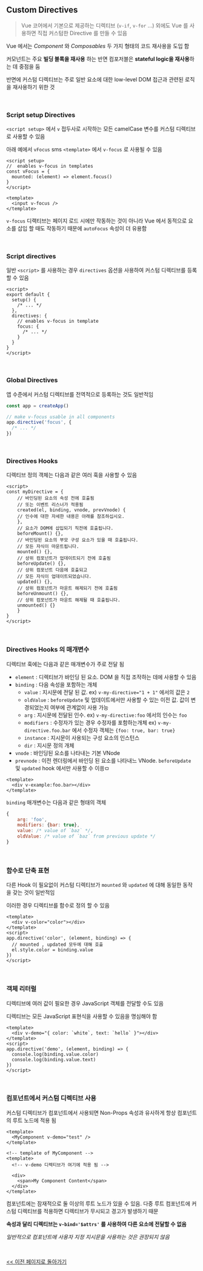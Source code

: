 ## Custom Directives

> Vue 코어에서 기본으로 제공하는 디렉티브 (`v-if`, `v-for` ...) 외에도 Vue 를 사용하면 직접 커스텀한 Directive 를 만들 수 있음

Vue 에서는 _Component_ 와 _Composables_ 두 가지 형태의 코드 재사용을 도입 함

커모넌트는 주요 **빌딩 블록을 재사용** 하는 반면 컴포저블은 **stateful logic을 재사용**하는 데 중점을 둠

반면에 커스텀 디렉티브는 주로 일반 요소에 대한 low-level DOM 접근과 관련된 로직을 재사용하기 위한 것

<br/>

### Script setup Directives

`<script setup>` 에서 `v` 접두사로 시작하는 모든 camelCase 변수를 커스텀 디렉티브로 사용할 수 있음

아래 예에서 `vFocus` sms `<template>` 에서 `v-focus` 로 사용될 수 있음

```vue
<script setup>
//  enables v-focus in templates
const vFocus = {
  mounted: (element) => element.focus()
}
</script>

<template>
  <input v-focus />
</template>
```

`v-focus` 디랙티브는 페이지 로드 시에만 작동하는 것이 아니라 Vue 에서 동적으로 요소를 삽입 할 때도 작동하기 때문에 `autoFocus` 속성이 더 유용함

<br/>

### Script directives

일반 `<script>` 를 사용하는 경우 `directives` 옵션을 사용하여 커스텀 디렉티브를 등록할 수 있음

```vue
<script>
export default {
  setup() {
    /* ... */
  },
  directives: {
    // enables v-focus in template
    focus: {
      /* ... */
    }
  }
}
</script>
```

<br/>

### Global Directives

앱 수준에서 커스텀 디렉티브를 전역적으로 등록하는 것도 일반적임

```javascript
const app = createApp()

// make v-focus usable in all components
app.directive('focus', {
  /* ... */
})
```

<br/>

### Directives Hooks

디렉티브 정의 객체는 다음과 같은 여러 훅을 사용할 수 있음

```vue
<script>
const myDirective = {
	// 바인딩된 요소의 속성 전에 호출됨
	// 또는 이벤트 리스너가 적용됨
	created(el, binding, vnode, prevVnode) {
	// 인수에 대한 자세한 내용은 아래를 참조하십시오.
	},
	// 요소가 DOM에 삽입되기 직전에 호출됩니다.
	beforeMount() {},
	// 바인딩된 요소의 부모 구성 요소가 있을 때 호출됩니다.
	// 모든 자식이 마운트됩니다.
	mounted() {},
	// 상위 컴포넌트가 업데이트되기 전에 호출됨
	beforeUpdate() {},
	// 상위 컴포넌트 다음에 호출되고
	// 모든 자식이 업데이트되었습니다.
	updated() {},
	// 상위 컴포넌트가 마운트 해제되기 전에 호출됨
	beforeUnmount() {},
	// 상위 컴포넌트가 마운트 해제될 때 호출됩니다.
	unmounted() {}
	}
}
</script>
```

<br/>

### Directives Hooks 의 매개변수

디렉티브 훅에는 다음과 같은 매개변수가 주로 전달 됨

- `element` : 디렉티브가 바인딩 된 요소. DOM 을 직접 조작하는 데에 사용할 수 있음
- `binding` : 다음 속성을 포함하는 개체
  - `value` : 지시문에 전달 된 값. ex) `v-my-directive="1 + 1"` 에서의 값은 `2`
  - `oldValue` : `beforeUpdate` 및 업데이트에서만 사용할 수 있는 이전 값. 값이 변경되었는지 여부에 관계없이 사용 가능
  - `arg` : 지시문에 전달된 인수. ex) `v-my-directive:foo` 에서의 인수는 `foo`
  - `modifiers` : 수정자가 있는 경우 수정자를 포함하는개체 ex) `v-my-directive.foo.bar` 에서 수정자 객체는 `{foo: true, bar: true}`
  - `instance` : 지시문이 사용되는 구성 요소의 인스턴스
  - `dir` : 지시문 정의 개체
- `vnode` : 바인딩된 요소를 나타내는 기본 VNode
- `prevnode` : 이전 렌더링에서 바인딩 된 요소를 나타내느 VNode. `beforeUpdate` 및 `updated` hook 에서만 사용할 수 이씅ㅁ

```vue
<template>
  <div v-example:foo.bar></div>
</template>
```

`binding` 매개변수는 다음과 같은 형태의 객체

```javascript
{
    arg: 'foo',
    modifiers: {bar: true},
    value: /* value of `baz` */,
    oldValue: /* value of `baz` from previous update */
}
```

<br/>

### 함수로 단축 표현

다른 Hook 이 필요없이 커스텀 디렉티브가 `mounted` 와 `updated` 에 대해 동일한 동작을 갖는 것이 일반적임

이러한 경우 디렉티브를 함수로 정의 할 수 있음

```vue
<template>
  <div v-color="color"></div>
</template>
<script>
app.directive('color', (element, binding) => {
  // mounted , updated 모두에 대해 호출
  el.style.color = binding.value
})
</script>
```

<br/>

### 객체 리터럴

디렉티브에 여러 값이 필요한 경우 JavaScript 객체를 전달할 수도 있음

디렉티브는 모든 JavaScript 표현식을 사용할 수 있음을 명심해야 함

```vue
<template>
  <div v-demo="{ color: `white`, text: `hello` }"></div>
</template>
<script>
app.directive('demo', (element, binding) => {
  console.log(binding.value.color)
  console.log(binding.value.text)
})
</script>
```

<br/>

### 컴포넌트에서 커스텀 디렉티브 사용

커스텀 디렉티브가 컴포넌트에서 사용되면 Non-Props 속성과 유사하게 항상 컴포넌트의 루트 노드에 적용 됨

```vue
<template>
  <MyComponent v-demo="test" />
</template>
```

```vue
<!-- template of MyComponent -->
<template>
  <!-- v-demo 디렉티브가 여기에 적용 됨 -->

  <div>
    <span>My Component Content</span>
  </div>
</template>
```

컴포넌트에는 잠재적으로 둘 이상의 루트 노드가 있을 수 있음. 다중 루트 컴포넌트에 커스텀 디렉티브를 적용하면 디렉티브가 무시되고 경고가 발생하기 때문

**속성과 달리 디렉티브는 `v-bind='$attrs'` 를 사용하여 다른 요소에 전달할 수 없음**

_일반적으로 컴포넌트에 사용자 지정 지시문을 사용하는 것은 권장되지 않음_

<br/>

[<< 이전 페이지로 돌아가기](../../README.md)
